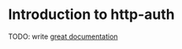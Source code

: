 # Introduction to http-auth

TODO: write [great documentation](http://jacobian.org/writing/what-to-write/)
